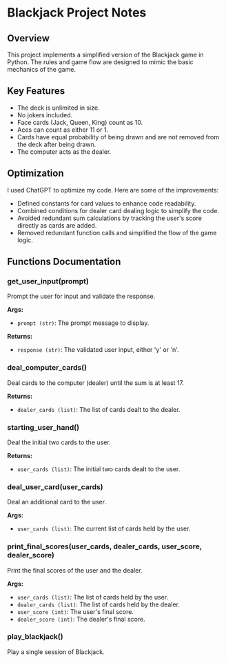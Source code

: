 # Blackjack Project Notes

## Overview

This project implements a simplified version of the Blackjack game in Python. The rules and game flow are designed to mimic the basic mechanics of the game.

## Key Features

- The deck is unlimited in size.
- No jokers included.
- Face cards (Jack, Queen, King) count as 10.
- Aces can count as either 11 or 1.
- Cards have equal probability of being drawn and are not removed from the deck after being drawn.
- The computer acts as the dealer.

## Optimization

I used ChatGPT to optimize my code. Here are some of the improvements:

- Defined constants for card values to enhance code readability.
- Combined conditions for dealer card dealing logic to simplify the code.
- Avoided redundant sum calculations by tracking the user's score directly as cards are added.
- Removed redundant function calls and simplified the flow of the game logic.

## Functions Documentation

### get_user_input(prompt)

Prompt the user for input and validate the response.

**Args:**

- `prompt (str)`: The prompt message to display.

**Returns:**

- `response (str)`: The validated user input, either 'y' or 'n'.

### deal_computer_cards()

Deal cards to the computer (dealer) until the sum is at least 17.

**Returns:**

- `dealer_cards (list)`: The list of cards dealt to the dealer.

### starting_user_hand()

Deal the initial two cards to the user.

**Returns:**

- `user_cards (list)`: The initial two cards dealt to the user.

### deal_user_card(user_cards)

Deal an additional card to the user.

**Args:**

- `user_cards (list)`: The current list of cards held by the user.

### print_final_scores(user_cards, dealer_cards, user_score, dealer_score)

Print the final scores of the user and the dealer.

**Args:**

- `user_cards (list)`: The list of cards held by the user.
- `dealer_cards (list)`: The list of cards held by the dealer.
- `user_score (int)`: The user's final score.
- `dealer_score (int)`: The dealer's final score.

### play_blackjack()

Play a single session of Blackjack.
